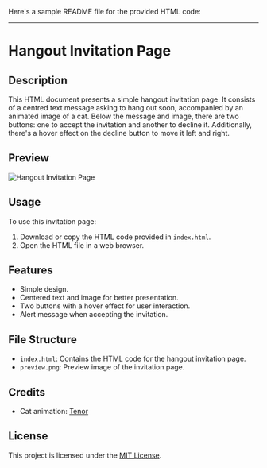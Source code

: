 Here's a sample README file for the provided HTML code:

---

# Hangout Invitation Page

## Description
This HTML document presents a simple hangout invitation page. It consists of a centred text message asking to hang out soon, accompanied by an animated image of a cat. Below the message and image, there are two buttons: one to accept the invitation and another to decline it. Additionally, there's a hover effect on the decline button to move it left and right.

## Preview
![Hangout Invitation Page](preview.png)

## Usage
To use this invitation page:
1. Download or copy the HTML code provided in `index.html`.
2. Open the HTML file in a web browser.

## Features
- Simple design.
- Centered text and image for better presentation.
- Two buttons with a hover effect for user interaction.
- Alert message when accepting the invitation.

## File Structure
- `index.html`: Contains the HTML code for the hangout invitation page.
- `preview.png`: Preview image of the invitation page.

## Credits
- Cat animation: [Tenor](https://tenor.com/)

## License
This project is licensed under the [MIT License](LICENSE).


